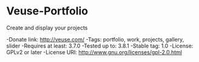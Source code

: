 Veuse-Portfolio
===============

Create and display your projects

-Donate link: http://veuse.com/
-Tags: portfolio, work, projects, gallery, slider
-Requires at least: 3.7.0
-Tested up to: 3.8.1
-Stable tag: 1.0
-License: GPLv2 or later
-License URI: http://www.gnu.org/licenses/gpl-2.0.html
